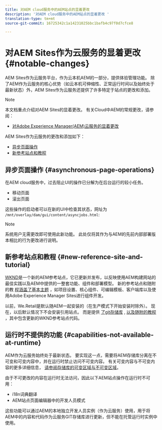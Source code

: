 ```yaml
---
title: 对AEM cloud服务中的AEM站点的显着更改
description: '对AEM cloud服务中的AEM站点的显着更改 '
translation-type: tm+mt
source-git-commit: 16725342c1a14231025bbc1bafb4c97f0d7cfce8

---
```



# 对AEM Sites作为云服务的显着更改 {#notable-changes}

AEM Sites作为云服务平台，作为云本机AEM的一部分，提供体验管理功能。 除了AEM作为云服务的核心优势（如云本机可伸缩性、正常运行时间以及始终处于最新状态）外，AEM Sites作为云服务还提供了许多特定于站点的更改和添加。

>[!NOTE]
>本文档重点介绍对AEM Sites的显着更改。 有关Cloud中AEM的常规更改，请参阅：
>
>* [对Adobe Experience Manager(AEM)云服务的显着更改](/help/release-notes/aem-cloud-changes.md)


AEM Sites作为云服务的更改和添加如下：

* [异步页面操作](#asynchronous-page-operations)
* [新参考站点和教程](#new-reference-site-and-tutorial)

## 异步页面操作 {#asynchronous-page-operations}

在AEM cloud服务中，过去阻止UI的操作已分解为在后台运行的较小任务。

* 移动页面
* 滚出页面

这些操作的启动者可以在新的UI中检查其状态，网址为 `/mnt/overlay/dam/gui/content/asyncjobs.html`:

>[!NOTE]
>
>系统用户无需更改即可使用此新功能。 此处仅将其作为与AEM的先前内部部署版本相比的行为更改进行说明。

## 新参考站点和教程 {#new-reference-site-and-tutorial}

[WKND](https://wknd.site/)是一个新的AEM参考站点，它已更新并发布，以反映使用AEM构建网站的最佳实践以及AEM中提供的一整套功能、组件和部署模型。 新的参考站点和随附的教 [程涵盖了基本主题](https://docs.adobe.com/content/help/en/experience-manager-learn/getting-started-wknd-tutorial-develop/overview.html) ，如项目设置、核心组件、可编辑模板、客户端库以及使用Adobe Experience Manager Sites进行组件开发。

以前，We.Retail是默认随AEM一起安装的（在生产模式下开始安装时除外）。  现在，以后默认情况下不会安装引用站点。  而是提供 [了git存储库](https://github.com/adobe/aem-guides-wknd/) , [以及随附的教程](https://docs.adobe.com/content/help/en/experience-manager-learn/getting-started-wknd-tutorial-develop/overview.html) ，其中包含更新的WKND参考站点代码。

## 运行时不提供的功能 {#capabilities-not-available-at-runtime}

AEM作为云服务始终处于最新状态。 要实现这一点，需要将AEM存储库分离在不可变和可变内容中，并在运行时禁止访问不可变内容。 有关可变内容与不可变内容的更多详细信息， [请参阅存储库的可变区域与不可变区域](/help/implementing/developing/introduction/aem-project-content-package-structure.md#mutable-vs-immutable)。

由于不可更改的内容在运行时无法访问，因此以下AEM站点操作在运行时不可用：

* i18n词典翻译
* AEM站点页面编辑器中的开发人员模式

这些功能可以通过AEM的本地独立开发人员实例（作为云服务）使用，用于将AEM中的内容和代码作为云服务GIT存储库进行更新，但不能在托管运行时实例中使用。
